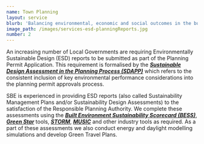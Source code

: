 ```yaml
---
name: Town Planning
layout: service
blurb: 'Balancing environmental, economic and social outcomes in the built environment'
image_path: /images/services-esd-planningReports.jpg
number: 2
---
```



An increasing number of Local Governments are requiring Environmentally Sustainable Design (ESD) reports to be submitted as part of the Planning Permit Application. This requirement is formalised by the ***[Sustainable Design Assessment in the Planning Process (SDAPP)](http://imap.vic.gov.au/uploads/Strategy%20Documents/Strategy%209%20Actions%20Progress%20Reports/FINAL_Att%207a_Action%209.2_CASBE%20-%20SDAPP%20Fact%20Sheet%20-%20v1-2.pdf)*** which refers to the consistent inclusion of key environmental performance considerations into the planning permit approvals process.

SBE is experienced in providing ESD reports (also called Sustainability Management Plans and/or Sustainability Design Assessments) to the satisfaction of the Responsible Planning Authority. We complete these assessments using the ***[Built Environment Sustainability Scorecard (BESS)](http://www.bess.net.au/)***, ***[Green Star](http://new.gbca.org.au/)*** tools, ***[STORM](https://storm.melbournewater.com.au/)***, ***[MUSIC](http://ewater.org.au/products/music/)*** and other industry tools as required. As a part of these assessments we also conduct energy and daylight modelling simulations and develop Green Travel Plans.